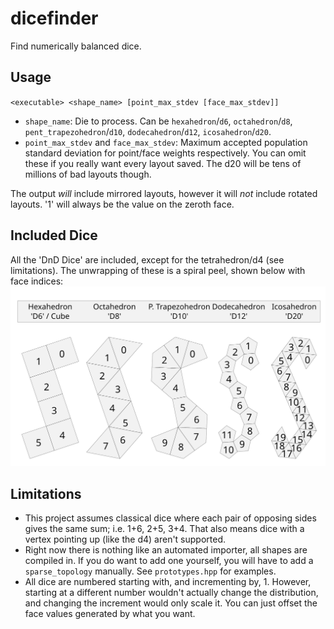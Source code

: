 # dicefinder
Find numerically balanced dice.

## Usage
`<executable> <shape_name> [point_max_stdev [face_max_stdev]]`

- `shape_name`: Die to process. Can be `hexahedron`/`d6`, `octahedron`/`d8`, `pent_trapezohedron`/`d10`, `dodecahedron`/`d12`, `icosahedron`/`d20`.
- `point_max_stdev` and `face_max_stdev`: Maximum accepted population standard deviation for point/face weights respectively. You can omit these if you really want every layout saved. The d20 will be tens of millions of bad layouts though.

The output _will_ include mirrored layouts, however it will _not_ include rotated layouts. '1' will always be the value on the zeroth face.

## Included Dice
All the 'DnD Dice' are included, except for the tetrahedron/d4 (see limitations). The unwrapping of these is a spiral peel, shown below with face indices:
![layouts](doc/layouts.webp)

## Limitations
- This project assumes classical dice where each pair of opposing sides gives the same sum; i.e. 1+6, 2+5, 3+4. That also means dice with a vertex pointing up (like the d4) aren't supported.
- Right now there is nothing like an automated importer, all shapes are compiled in. If you do want to add one yourself, you will have to add a `sparse_topology` manually. See `prototypes.hpp` for examples.
- All dice are numbered starting with, and incrementing by, 1. However, starting at a different number wouldn't actually change the distribution, and changing the increment would only scale it. You can just offset the face values generated by what you want.
